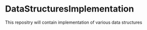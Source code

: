 # DataStructuresImplementation
This repositry will contain implementation of various data structures
